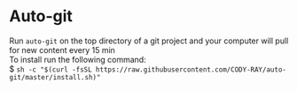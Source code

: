 # Auto-git
Run `auto-git` on the top directory of a git project and your computer will pull for new content every 15 min  
To install run the following command:  
$ `sh -c "$(curl -fsSL https://raw.githubusercontent.com/CODY-RAY/auto-git/master/install.sh)"`
